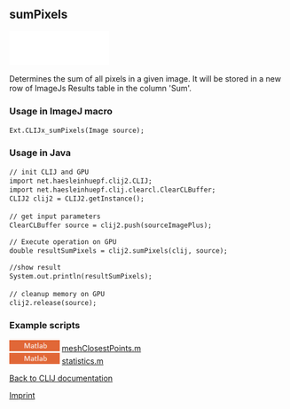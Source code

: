 ## sumPixels
<img src="images/mini_empty_logo.png"/><img src="images/mini_empty_logo.png"/><img src="images/mini_empty_logo.png"/>

Determines the sum of all pixels in a given image. It will be stored in a new row of ImageJs
Results table in the column 'Sum'.

### Usage in ImageJ macro
```
Ext.CLIJx_sumPixels(Image source);
```


### Usage in Java
```
// init CLIJ and GPU
import net.haesleinhuepf.clij2.CLIJ;
import net.haesleinhuepf.clij.clearcl.ClearCLBuffer;
CLIJ2 clij2 = CLIJ2.getInstance();

// get input parameters
ClearCLBuffer source = clij2.push(sourceImagePlus);
```

```
// Execute operation on GPU
double resultSumPixels = clij2.sumPixels(clij, source);
```

```
//show result
System.out.println(resultSumPixels);

// cleanup memory on GPU
clij2.release(source);
```




### Example scripts
<a href="https://github.com/clij/clatlab/blob/master/src/main/matlab/"><img src="images/language_matlab.png" height="20"/></a> [meshClosestPoints.m](https://github.com/clij/clatlab/blob/master/src/main/matlab/meshClosestPoints.m)  
<a href="https://github.com/clij/clatlab/blob/master/src/main/matlab/"><img src="images/language_matlab.png" height="20"/></a> [statistics.m](https://github.com/clij/clatlab/blob/master/src/main/matlab/statistics.m)  


[Back to CLIJ documentation](https://clij.github.io/)

[Imprint](https://clij.github.io/imprint)
